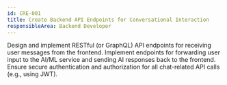 ```yaml
---
id: CRE-001
title: Create Backend API Endpoints for Conversational Interaction
responsibleArea: Backend Developer
---
```

Design and implement RESTful (or GraphQL) API endpoints for receiving user messages from the frontend. Implement endpoints for forwarding user input to the AI/ML service and sending AI responses back to the frontend. Ensure secure authentication and authorization for all chat-related API calls (e.g., using JWT).